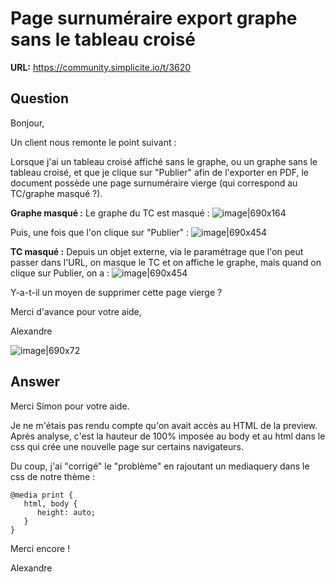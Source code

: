 # Page surnuméraire export graphe sans le tableau croisé

**URL:** https://community.simplicite.io/t/3620

## Question
Bonjour,

Un client nous remonte le point suivant :

Lorsque j'ai un tableau croisé affiché sans le graphe, ou un graphe sans le tableau croisé, et que je clique sur "Publier" afin de l'exporter en PDF, le document possède une page surnuméraire vierge (qui correspond au TC/graphe masqué ?).

**Graphe masqué :**
Le graphe du TC est masqué :
![image|690x164](upload://rq3V7JVNYTXR03h97W4jt1ItPQw.png)

Puis, une fois que l'on clique sur "Publier" :
![image|690x454](upload://XpmhkTDf35T5s8ZDNtQLr31i5j.png)


**TC masqué :**
Depuis un objet externe, via le paramétrage que l'on peut passer dans l'URL, on masque le TC et on affiche le graphe, mais quand on clique sur Publier, on a :
![image|690x454](upload://zvwhDHrWG32YNigRa3KQy3tFvR2.png)

Y-a-t-il un moyen de supprimer cette page vierge ?

Merci d'avance pour votre aide,

Alexandre

![image|690x72](upload://CyTTEMLKE6o8dvQ4s9lglAtdMg.png)

## Answer
Merci Simon pour votre aide. 

Je ne m'étais pas rendu compte qu'on avait accès au HTML de la preview. Après analyse, c'est la hauteur de 100% imposée au body et au html dans le css qui crée une nouvelle page sur certains navigateurs. 

Du coup, j'ai "corrigé" le "problème" en rajoutant un mediaquery dans le css de notre thème :

```
@media print {
   html, body {
      height: auto;
   }
}
```
Merci encore !

Alexandre
